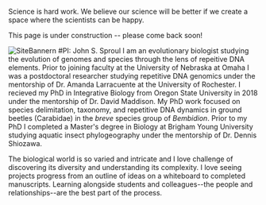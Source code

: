 Science is hard work. We believe our science will be better if we create a space where the scientists can be happy.

This page is under construction -- please come back soon!


![SiteBannern](../portrait_photo.png) #PI: John S. Sproul
I am an evolutionary biologist studying the evolution of genomes and species through the lens of repeitive DNA elements. Prior to joining faculty at the University of Nebraska at Omaha I was a postdoctoral researcher studying repetitive DNA genomics under the mentorship of Dr. Amanda Larracuente at the University of Rochester. I recieved my PhD in Integrative Biology from Oregon State University in 2018 under the mentorship of Dr. David Maddison. My PhD work focused on species delimitation, taxonomy, and repetitive DNA dynamics in ground beetles (Carabidae) in the _breve_ species group of _Bembidion_. Prior to my PhD I completed a Master's degree in Biology at Brigham Young University studying aquatic insect phylogeography under the mentorship of Dr. Dennis Shiozawa.

The biological world is so varied and intricate and I love challenge of discovering its diversity and understanding its complexity. I love seeing projects progress from an outline of ideas on a whiteboard to completed manuscripts.  Learning alongside students and colleagues--the people and relationships--are the best part of the process.
